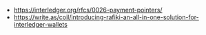   - https://interledger.org/rfcs/0026-payment-pointers/
  - https://write.as/coil/introducing-rafiki-an-all-in-one-solution-for-interledger-wallets